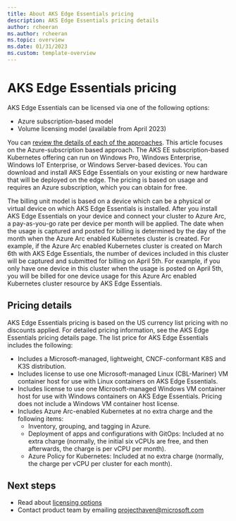 ```yaml
---
title: About AKS Edge Essentials pricing
description: AKS Edge Essentials pricing details
author: rcheeran
ms.author: rcheeran
ms.topic: overview
ms.date: 01/31/2023
ms.custom: template-overview
---
```


# AKS Edge Essentials pricing

AKS Edge Essentials can be licensed via one of the following options:

- Azure subscription-based model
- Volume licensing model (available from April 2023)

You can [review the details of each of the approaches](aks-edge-licensing.md). This article focuses on the Azure-subscription based approach. The AKS EE subscription-based Kubernetes offering can run on Windows Pro, Windows Enterprise, Windows IoT Enterprise, or Windows Server-based devices. You can download and install AKS Edge Essentials on your existing or new hardware that will be deployed on the edge. The pricing is based on usage and requires an Azure subscription, which you can obtain for free.

The billing unit model is based on a device which can be a physical or virtual device on which AKS Edge Essentials is installed. After you install AKS Edge Essentials on your device and connect your cluster to Azure Arc, a pay-as-you-go rate per device per month will be applied. The date when the usage is captured and posted for billing is determined by the day of the month when the Azure Arc enabled Kubernetes cluster is created. For example, if the Azure Arc enabled Kubernetes cluster is created on March 6th with AKS Edge Essentials, the number of devices included in this cluster will be captured and submitted for billing on April 5th. For example, if you only have one device in this cluster when the usage is posted on April 5th, you will be billed for one device usage for this Azure Arc enabled Kubernetes cluster resource by AKS Edge Essentials.

## Pricing details

AKS Edge Essentials pricing is based on the US currency list pricing with no discounts applied.
For detailed pricing information, see the AKS Edge Essentials pricing details page. The list price for AKS Edge Essentials includes the following:

- Includes a Microsoft-managed, lightweight, CNCF-conformant K8S and K3S distribution.
- Includes license to use one Microsoft-managed Linux (CBL-Mariner) VM container host for use with Linux containers on AKS Edge Essentials.
- Includes license to use one Microsoft-managed Windows VM container host for use with Windows containers on AKS Edge Essentials. Pricing does not include a Windows VM container host license.
- Includes Azure Arc-enabled Kubernetes at no extra charge and the following items:
  - Inventory, grouping, and tagging in Azure.
  - Deployment of apps and configurations with GitOps: Included at no extra charge (normally, the initial six vCPUs are free, and then afterwards, the charge is per vCPU per month).
  - Azure Policy for Kubernetes: Included at no extra charge (normally, the charge per vCPU per cluster for each month).

## Next steps

- Read about [licensing options](./aks-edge-licensing.md)
- Contact product team by emailing projecthaven@microsoft.com
